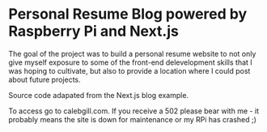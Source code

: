 # Personal Resume Blog powered by Raspberry Pi and Next.js

The goal of the project was to build a personal resume website to not only give myself exposure to some of the front-end delevelopment skills that I was hoping to cultivate, but also to provide a location where I could post about future projects. 

Source code adapated from the Next.js blog example. 

To access go to calebgill.com. If you receive a 502 please bear with me - it probably means the site is down for maintenance or my RPi has crashed ;) 




